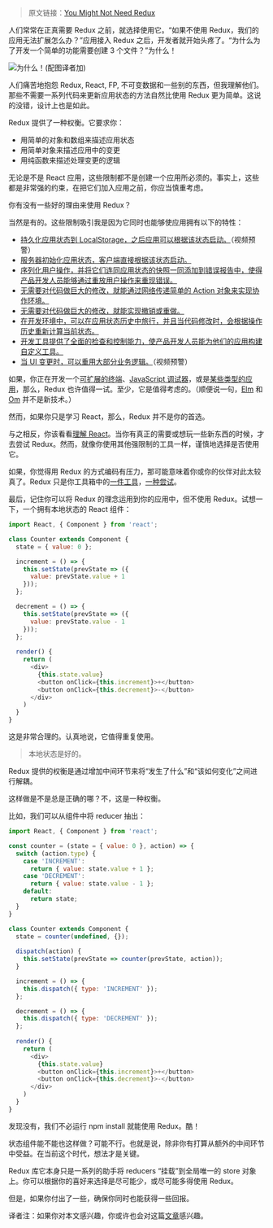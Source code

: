 > 原文链接：[You Might Not Need Redux](https://medium.com/@dan_abramov/you-might-not-need-redux-be46360cf367#.a98d3x6e7)

人们常常在正真需要 Redux 之前，就选择使用它。“如果不使用 Redux，我们的应用无法扩展怎么办？”应用接入 Redux 之后，开发者就开始头疼了。“为什么为了开发一个简单的功能需要创建 3 个文件？”为什么！

![为什么！(配图译者加)](https://o7nu3cbe9.bkt.clouddn.com/blog/you-might-not-need-redux/wtf.png)

人们痛苦地抱怨 Redux, React, FP, 不可变数据和一些别的东西，但我理解他们。那些不需要一系列代码来更新应用状态的方法自然比使用 Redux 更为简单。这说的没错，设计上也是如此。

Redux 提供了一种权衡。它要求你：

* 用简单的对象和数组来描述应用状态
* 用简单对象来描述应用中的变更
* 用纯函数来描述处理变更的逻辑

无论是不是 React 应用，这些限制都不是创建一个应用所必须的。事实上，这些都是非常强的约束，在把它们加入应用之前，你应当慎重考虑。

你有没有一些好的理由来使用 Redux？

当然是有的。这些限制吸引我是因为它同时也能够使应用拥有以下的特性：

* [持久化应用状态到 LocalStorage，之后应用可以根据该状态启动。](https://egghead.io/lessons/javascript-redux-persisting-the-state-to-the-local-storage?course=building-react-applications-with-idiomatic-redux)（视频预警）
* [服务器初始化应用状态，客户端直接根据该状态启动。](http://redux.js.org/docs/recipes/ServerRendering.html)
* [序列化用户操作，并将它们连同应用状态的快照一同添加到错误报告中，使得产品开发人员能够通过重放用户操作来重现错误。](https://github.com/dtschust/redux-bug-reporter)
* [无需要对代码做巨大的修改，就能通过网络传递简单的 Action 对象来实现协作环境。](https://github.com/philholden/redux-swarmlog)
* [无需要对代码做巨大的修改，就能实现撤销或重做。](http://redux.js.org/docs/recipes/ImplementingUndoHistory.html)
* [在开发环境中，可以在应用状态历史中旅行，并且当代码修改时，会根据操作历史重新计算当前状态。](https://github.com/gaearon/redux-devtools)
* [开发工具提供了全面的检查和控制能力，使产品开发人员能为他们的应用构建自定义工具。](https://github.com/romseguy/redux-devtools-chart-monitor)
* [当 UI 变更时，可以重用大部分业务逻辑。](https://www.youtube.com/watch?v=gvVpSezT5_M&feature=youtu.be&t=11m51s)（视频预警）

如果，你正在开发一个[可扩展的终端](https://hyperterm.org/)、[JavaScript 调试器](https://hacks.mozilla.org/2016/09/introducing-debugger-html/)，或是[某些类型的应用](https://twitter.com/necolas/status/727538799966715904)，那么，Redux 也许值得一试。至少，它是值得考虑的。（顺便说一句，[Elm](https://github.com/evancz/elm-architecture-tutorial) 和 [Om](https://github.com/omcljs/om) 并不是新技术。）

然而，如果你只是学习 React，那么，Redux 并不是你的首选。

与之相反，你该看看[理解 React](https://facebook.github.io/react/docs/thinking-in-react.html)。当你有真正的需要或想玩一些新东西的时候，才去尝试 Redux。然而，就像你使用其他强限制的工具一样，谨慎地选择是否使用它。

如果，你觉得用 Redux 的方式编码有压力，那可能意味着你或你的伙伴对此太较真了。Redux 只是你工具箱中的[一件工具](https://www.youtube.com/watch?v=xsSnOQynTHs)，[一种尝试](https://www.youtube.com/watch?v=uvAXVMwHJXU)。

最后，记住你可以将 Redux 的理念运用到你的应用中，但不使用 Redux。试想一下，一个拥有本地状态的 React 组件：

```JavaScript
import React, { Component } from 'react';

class Counter extends Component {
  state = { value: 0 };

  increment = () => {
    this.setState(prevState => ({
      value: prevState.value + 1
    }));
  };

  decrement = () => {
    this.setState(prevState => ({
      value: prevState.value - 1
    }));
  };
  
  render() {
    return (
      <div>
        {this.state.value}
        <button onClick={this.increment}>+</button>
        <button onClick={this.decrement}>-</button>
      </div>
    )
  }
}
```

这是非常合理的。认真地说，它值得重复使用。

> 本地状态是好的。

Redux 提供的权衡是通过增加中间环节来将“发生了什么”和“该如何变化”之间进行解耦。

这样做是不是总是正确的哪？不，这是一种权衡。

比如，我们可以从组件中将 reducer 抽出：

```JavaScript
import React, { Component } from 'react';

const counter = (state = { value: 0 }, action) => {
  switch (action.type) {
    case 'INCREMENT':
      return { value: state.value + 1 };
    case 'DECREMENT':
      return { value: state.value - 1 };
    default:
      return state;
  }
}

class Counter extends Component {
  state = counter(undefined, {});
  
  dispatch(action) {
    this.setState(prevState => counter(prevState, action));
  }

  increment = () => {
    this.dispatch({ type: 'INCREMENT' });
  };

  decrement = () => {
    this.dispatch({ type: 'DECREMENT' });
  };
  
  render() {
    return (
      <div>
        {this.state.value}
        <button onClick={this.increment}>+</button>
        <button onClick={this.decrement}>-</button>
      </div>
    )
  }
}
```

发现没有，我们不必运行 npm install 就能使用 Redux。酷！

状态组件能不能也这样做？可能不行。也就是说，除非你有打算从额外的中间环节中受益。在当前这个时代，想法才是关键。

Redux 库它本身只是一系列的助手将 reducers “挂载”到全局唯一的 store 对象上。你可以根据你的喜好来选择是尽可能少，或尽可能多得使用 Redux。

但是，如果你付出了一些，确保你同时也能获得一些回报。

译者注：如果你对本文感兴趣，你或许也会对这篇[文章](https://medium.freecodecamp.com/where-do-i-belong-a-guide-to-saving-react-component-data-in-state-store-static-and-this-c49b335e2a00)感兴趣。